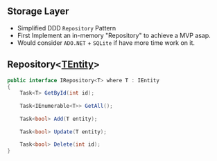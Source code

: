 ## Storage Layer

- Simplified DDD `Repository` Pattern 
- First Implement an in-memory "Repository" to achieve a MVP asap.
- Would consider `ADO.NET` + `SQLite` if have more time work on it.

## Repository<[TEntity](../core/IEntity.md)>

```C#
public interface IRepository<T> where T : IEntity  
{  
    Task<T> GetById(int id);  
  
    Task<IEnumerable<T>> GetAll();  
  
    Task<bool> Add(T entity);  
  
    Task<bool> Update(T entity);  
  
    Task<bool> Delete(int id);  
}
```